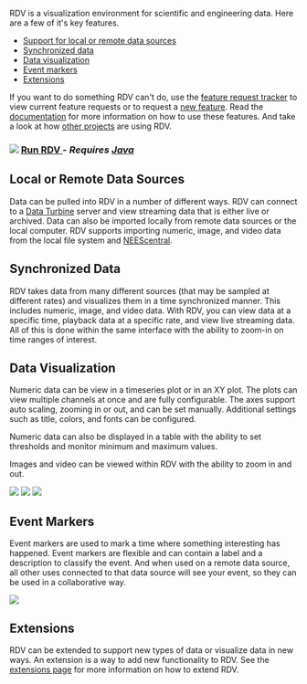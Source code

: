 RDV is a visualization environment for scientific and engineering data. Here are a few of it's key features.

  * [Support for local or remote data sources](#Local_or_Remote_Data_Sources.md)
  * [Synchronized data](#Synchronized_Data.md)
  * [Data visualization](#Data_Visualization.md)
  * [Event markers](#Event_Markers.md)
  * [Extensions](#Extensions.md)

If you want to do something RDV can't do, use the [feature request tracker](http://code.google.com/p/rdv/issues/list?q=label%3AType-Enhancement&can=2) to view current feature requests or to request a [new feature](http://code.google.com/p/rdv/issues/entry). Read the [documentation](Documentation.md) for more information on how to use these features. And take a look at how [other projects](ProjectsUsingRDV.md) are using RDV.

### [![](http://rdv.googlecode.com/svn/wiki/rdv-logo-small.png)](http://rdv.googlecode.com/svn/wiki/rdv.jnlp) [Run RDV ](http://rdv.googlecode.com/svn/wiki/rdv.jnlp) - _Requires [Java](http://www.java.com/getjava/)_ ###

## Local or Remote Data Sources ##

Data can be pulled into RDV in a number of different ways. RDV can connect to a [Data Turbine](http://code.google.com/p/dataturbine/) server and view streaming data that is either live or archived. Data can also be imported locally from remote data sources or the local computer. RDV supports importing numeric, image, and video data from the local file system and [NEEScentral](http://central.nees.org/).

## Synchronized Data ##

RDV takes data from many different sources (that may be sampled at different rates) and visualizes them in a time synchronized manner. This includes numeric, image, and video data. With RDV, you can view data at a specific time, playback data at a specific rate, and view live streaming data. All of this is done within the same interface with the ability to zoom-in on time ranges of interest.

## Data Visualization ##

Numeric data can be view in a timeseries plot or in an XY plot. The plots can view multiple channels at once and are fully configurable. The axes support auto scaling, zooming in or out, and can be set manually. Additional settings such as title, colors, and fonts can be configured.

Numeric data can also be displayed in a table with the ability to set thresholds and monitor minimum and maximum values.

Images and video can be viewed within RDV with the ability to zoom in and out.

[![](http://rdv.googlecode.com/svn/wiki/rdv-screenshot-plot.png)](http://code.google.com/p/rdv/wiki/Screenshots)
[![](http://rdv.googlecode.com/svn/wiki/rdv-screenshot-image.png)](http://code.google.com/p/rdv/wiki/Screenshots)
[![](http://rdv.googlecode.com/svn/wiki/rdv-screenshot-table.png)](http://code.google.com/p/rdv/wiki/Screenshots)

## Event Markers ##

Event markers are used to mark a time where something interesting has happened. Event markers are flexible and can contain a label and a description to classify the event. And when used on a remote data source, all other uses connected to that data source will see your event, so they can be used in a collaborative way.

[![](http://rdv.googlecode.com/svn/wiki/rdv-screenshot-eventmarker.png)](http://code.google.com/p/rdv/wiki/Screenshots)

## Extensions ##

RDV can be extended to support new types of data or visualize data in new ways. An extension is a way to add new functionality to RDV. See the [extensions page](Extensions.md) for more information on how to extend RDV.